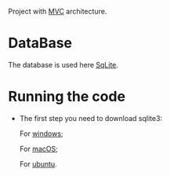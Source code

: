 
Project with [MVC](https://habr.com/ru/articles/181772/) architecture.

# DataBase

The database is used here [SqLite](https://www.sqlite.org/index.html).

# Running the code

- The first step you need to download sqlite3:
    
    For [windows](https://github.com/mattn/go-sqlite3#windows:~:text=%23404-,Windows,-To%20compile%20this);

    For [macOS](https://github.com/mattn/go-sqlite3#windows:~:text=install%20build%2Dessential-,macOS,-macOS%20should%20have);

    For [ubuntu](https://github.com/mattn/go-sqlite3#windows:~:text=Development%20Libraries%22-,Ubuntu,-sudo%20apt%2Dget).

